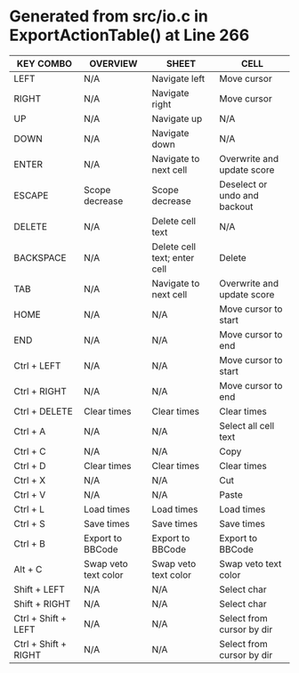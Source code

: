 # Generated from src/io.c in ExportActionTable() at Line 266

|                KEY COMBO |                     OVERVIEW |                        SHEET |                         CELL |
| ------------------------ | ---------------------------- | ---------------------------- | ---------------------------- |
|                     LEFT |                          N/A |                Navigate left |                  Move cursor |
|                    RIGHT |                          N/A |               Navigate right |                  Move cursor |
|                       UP |                          N/A |                  Navigate up |                          N/A |
|                     DOWN |                          N/A |                Navigate down |                          N/A |
|                    ENTER |                          N/A |        Navigate to next cell |   Overwrite and update score |
|                   ESCAPE |               Scope decrease |               Scope decrease | Deselect or undo and backout |
|                   DELETE |                          N/A |             Delete cell text |                          N/A |
|                BACKSPACE |                          N/A | Delete cell text; enter cell |                       Delete |
|                      TAB |                          N/A |        Navigate to next cell |   Overwrite and update score |
|                     HOME |                          N/A |                          N/A |         Move cursor to start |
|                      END |                          N/A |                          N/A |           Move cursor to end |
|              Ctrl + LEFT |                          N/A |                          N/A |         Move cursor to start |
|             Ctrl + RIGHT |                          N/A |                          N/A |           Move cursor to end |
|            Ctrl + DELETE |                  Clear times |                  Clear times |                  Clear times |
|                 Ctrl + A |                          N/A |                          N/A |         Select all cell text |
|                 Ctrl + C |                          N/A |                          N/A |                         Copy |
|                 Ctrl + D |                  Clear times |                  Clear times |                  Clear times |
|                 Ctrl + X |                          N/A |                          N/A |                          Cut |
|                 Ctrl + V |                          N/A |                          N/A |                        Paste |
|                 Ctrl + L |                   Load times |                   Load times |                   Load times |
|                 Ctrl + S |                   Save times |                   Save times |                   Save times |
|                 Ctrl + B |             Export to BBCode |             Export to BBCode |             Export to BBCode |
|                  Alt + C |         Swap veto text color |         Swap veto text color |         Swap veto text color |
|             Shift + LEFT |                          N/A |                          N/A |                  Select char |
|            Shift + RIGHT |                          N/A |                          N/A |                  Select char |
|      Ctrl + Shift + LEFT |                          N/A |                          N/A |    Select from cursor by dir |
|     Ctrl + Shift + RIGHT |                          N/A |                          N/A |    Select from cursor by dir |
